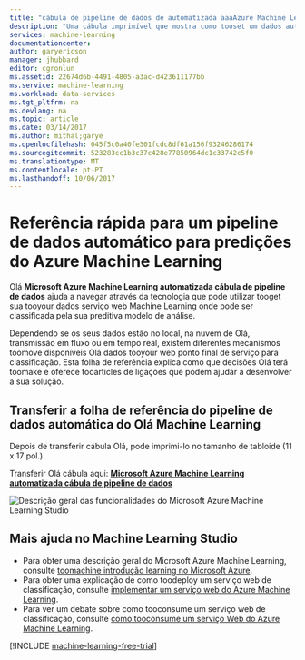 ```yaml
---
title: "cábula de pipeline de dados de automatizada aaaAzure Machine Learning | Microsoft Docs"
description: "Uma cábula imprimível que mostra como tooset um dados automatizada pipeline tooyour serviço web Azure Machine Learning, se os dados estão no local, para transmissão em fluxo, no Azure ou num serviço em nuvem de terceiros."
services: machine-learning
documentationcenter: 
author: garyericson
manager: jhubbard
editor: cgronlun
ms.assetid: 22674d6b-4491-4805-a3ac-d423611177bb
ms.service: machine-learning
ms.workload: data-services
ms.tgt_pltfrm: na
ms.devlang: na
ms.topic: article
ms.date: 03/14/2017
ms.author: mithal;garye
ms.openlocfilehash: 045f5c0a40fe301fcdc8df61a156f93246286174
ms.sourcegitcommit: 523283cc1b3c37c428e77850964dc1c33742c5f0
ms.translationtype: MT
ms.contentlocale: pt-PT
ms.lasthandoff: 10/06/2017
---
```

# <a name="cheat-sheet-for-an-automated-data-pipeline-for-azure-machine-learning-predictions"></a>Referência rápida para um pipeline de dados automático para predições do Azure Machine Learning
Olá **Microsoft Azure Machine Learning automatizada cábula de pipeline de dados** ajuda a navegar através da tecnologia que pode utilizar tooget sua tooyour dados serviço web Machine Learning onde pode ser classificada pela sua preditiva modelo de análise.

Dependendo se os seus dados estão no local, na nuvem de Olá, transmissão em fluxo ou em tempo real, existem diferentes mecanismos toomove disponíveis Olá dados tooyour web ponto final de serviço para classificação.
Esta folha de referência explica como que decisões Olá terá toomake e oferece tooarticles de ligações que podem ajudar a desenvolver a sua solução.

## <a name="download-hello-machine-learning-automated-data-pipeline-cheat-sheet"></a>Transferir a folha de referência do pipeline de dados automática do Olá Machine Learning
Depois de transferir cábula Olá, pode imprimi-lo no tamanho de tabloide (11 x 17 pol.).

Transferir Olá cábula aqui:  **[Microsoft Azure Machine Learning automatizada cábula de pipeline de dados](http://download.microsoft.com/download/C/C/7/CC726F8B-2E6F-4C20-9B6F-AFBEE8253023/microsoft-machine-learning-operationalization-cheat-sheet_v1.pdf)**

![Descrição geral das funcionalidades do Microsoft Azure Machine Learning Studio][op-cheat-sheet]

[op-cheat-sheet]: ./media/machine-learning-automated-data-pipeline-cheat-sheet/machine-learning-automated-data-pipeline-cheat-sheet_v1.1.png


## <a name="more-help-with-machine-learning-studio"></a>Mais ajuda no Machine Learning Studio
* Para obter uma descrição geral do Microsoft Azure Machine Learning, consulte [toomachine introdução learning no Microsoft Azure](machine-learning-what-is-machine-learning.md).
* Para obter uma explicação de como toodeploy um serviço web de classificação, consulte [implementar um serviço web do Azure Machine Learning](machine-learning-publish-a-machine-learning-web-service.md).
* Para ver um debate sobre como tooconsume um serviço web de classificação, consulte [como tooconsume um serviço Web do Azure Machine Learning](machine-learning-consume-web-services.md).

[!INCLUDE [machine-learning-free-trial](../../includes/machine-learning-free-trial.md)]

